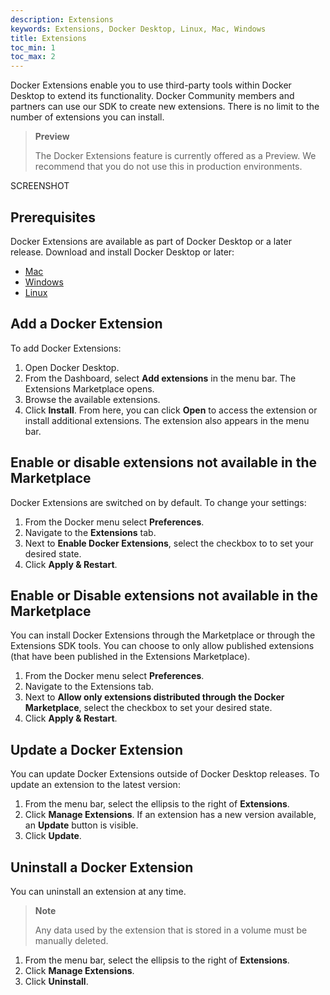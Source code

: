 ```yaml
---
description: Extensions
keywords: Extensions, Docker Desktop, Linux, Mac, Windows
title: Extensions
toc_min: 1
toc_max: 2
---
```


Docker Extensions enable you to use third-party tools within Docker Desktop to extend its functionality. Docker Community members and partners can use our SDK  to create new extensions. There is no limit to the number of extensions you can install.

> **Preview**
>
>The Docker Extensions feature is currently offered as a Preview. We recommend that you do not use this in production environments.

SCREENSHOT

## Prerequisites

Docker Extensions are available as part of Docker Desktop <insert release number> or a later release. Download and install Docker Desktop <insert release number> or later:

* [Mac](mac/release-notes/index.md)
* [Windows](windows/release-notes/index.md)
* [Linux](linux/index.md)

## Add a Docker Extension

To add Docker Extensions:

1. Open Docker Desktop.
2. From the Dashboard, select **Add extensions** in the menu bar. 
The Extensions Marketplace opens. 
2. Browse the available extensions.
3. Click **Install**.
From here, you can click **Open** to access the extension or install additional extensions. The extension also appears in the menu bar.

## Enable or disable extensions not available in the Marketplace

 Docker Extensions are switched on by default. To change your settings:

1. From the  Docker menu select  **Preferences**.
2. Navigate to the **Extensions** tab.
3. Next to **Enable Docker Extensions**, select the checkbox to to set your desired state.
4. Click **Apply & Restart**.

## Enable or Disable extensions not available in the Marketplace

You can install Docker Extensions through the Marketplace or through the Extensions SDK tools. You can choose to only allow published extensions (that have been published in the Extensions Marketplace).

1. From the Docker menu select **Preferences**.
2. Navigate to the Extensions tab.
3. Next to **Allow only extensions distributed through the Docker Marketplace**, select the checkbox to set your desired state.
4. Click **Apply & Restart**.

## Update a Docker Extension
You can update Docker Extensions outside of Docker Desktop releases. To update an extension to the latest version:

1. From the menu bar, select the ellipsis to the right of **Extensions**.
2. Click **Manage Extensions**.
If an extension has a new version available, an **Update** button is visible.
3. Click **Update**.

## Uninstall a Docker Extension
 You can uninstall an extension at any time. 
 
 > **Note**  
 >
 >Any data used by the extension that is stored in a volume must be manually deleted. 

1. From the menu bar, select the ellipsis to the right of **Extensions**.
2. Click **Manage Extensions**.
3. Click **Uninstall**.

